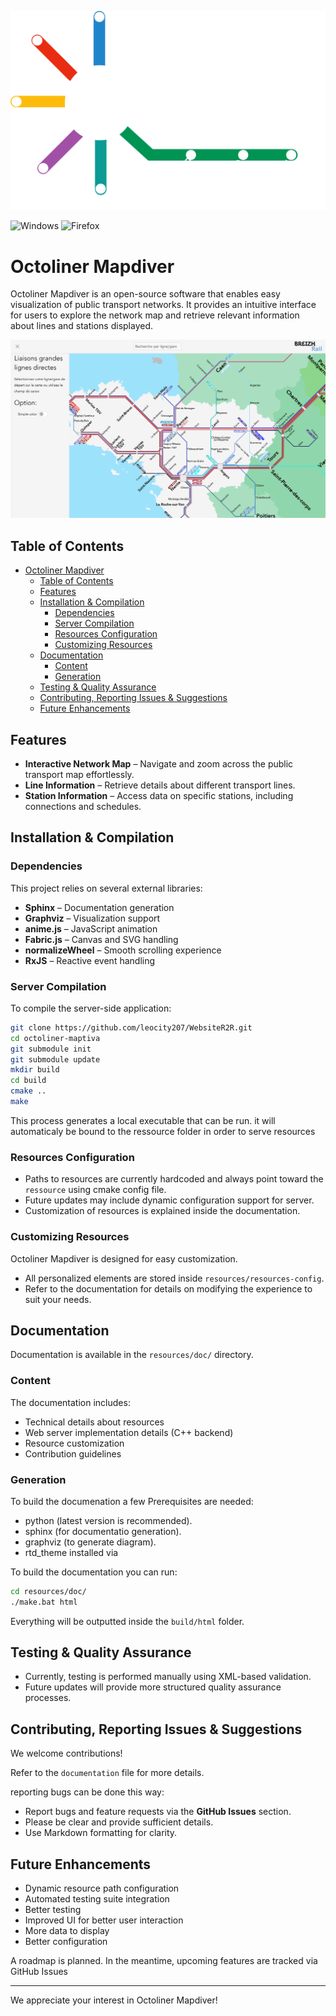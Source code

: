 ![image](./logo.svg)

![Windows](https://img.shields.io/badge/Tested-Windows-blue?logo=windows)
![Firefox](https://img.shields.io/badge/Tested-Firefox-orange?logo=firefox)

# Octoliner Mapdiver

Octoliner Mapdiver is an open-source software that enables easy visualization of public transport networks. It provides an intuitive interface for users to explore the network map and retrieve relevant information about lines and stations displayed.

![image](./example.png)

## Table of Contents
- [Octoliner Mapdiver](#octoliner-mapdiver)
	- [Table of Contents](#table-of-contents)
	- [Features](#features)
	- [Installation \& Compilation](#installation--compilation)
		- [Dependencies](#dependencies)
		- [Server Compilation](#server-compilation)
		- [Resources Configuration](#resources-configuration)
		- [Customizing Resources](#customizing-resources)
	- [Documentation](#documentation)
		- [Content](#content)
		- [Generation](#generation)
	- [Testing \& Quality Assurance](#testing--quality-assurance)
	- [Contributing, Reporting Issues \& Suggestions](#contributing-reporting-issues--suggestions)
	- [Future Enhancements](#future-enhancements)

## Features
- **Interactive Network Map** – Navigate and zoom across the public transport map effortlessly.
- **Line Information** – Retrieve details about different transport lines.
- **Station Information** – Access data on specific stations, including connections and schedules.

## Installation & Compilation

### Dependencies
This project relies on several external libraries:

- **Sphinx** – Documentation generation
- **Graphviz** – Visualization support
- **anime.js** – JavaScript animation
- **Fabric.js** – Canvas and SVG handling
- **normalizeWheel** – Smooth scrolling experience
- **RxJS** – Reactive event handling

### Server Compilation
To compile the server-side application:
```sh
git clone https://github.com/leocity207/WebsiteR2R.git
cd octoliner-maptiva
git submodule init
git submodule update
mkdir build
cd build
cmake ..
make
```
This process generates a local executable that can be run. it will automaticaly be bound to the ressource folder in order to serve resources

### Resources Configuration
- Paths to resources are currently hardcoded and always point toward the `ressource` using cmake config file.
- Future updates may include dynamic configuration support for server.
- Customization of resources is explained inside the documentation.

### Customizing Resources
Octoliner Mapdiver is designed for easy customization. 
- All personalized elements are stored inside `resources/resources-config`.
- Refer to the documentation for details on modifying the experience to suit your needs.

## Documentation
Documentation is available in the `resources/doc/` directory.

### Content
The documentation includes:
- Technical details about resources
- Web server implementation details (C++ backend)
- Resource customization
- Contribution guidelines

### Generation
To build the documenation a few Prerequisites are needed:
- python (latest version is recommended).
- sphinx (for documentatio generation).
- graphviz (to generate diagram).
- rtd_theme installed via

To build the documentation you can run:
```sh
cd resources/doc/
./make.bat html
```

Everything will be outputted inside the `build/html` folder.

## Testing & Quality Assurance
- Currently, testing is performed manually using XML-based validation.
- Future updates will provide more structured quality assurance processes.

## Contributing, Reporting Issues & Suggestions
We welcome contributions!

Refer to the `documentation` file for more details.

reporting bugs can be done this way:
- Report bugs and feature requests via the **GitHub Issues** section.
- Please be clear and provide sufficient details.
- Use Markdown formatting for clarity.

## Future Enhancements
- Dynamic resource path configuration
- Automated testing suite integration
- Better testing 
- Improved UI for better user interaction
- More data to display
- Better configuration

A roadmap is planned. In the meantime, upcoming features are tracked via GitHub Issues

---
We appreciate your interest in Octoliner Mapdiver!
